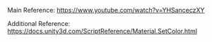 Main Reference:
https://www.youtube.com/watch?v=YHSanceczXY

Additional Reference:
https://docs.unity3d.com/ScriptReference/Material.SetColor.html